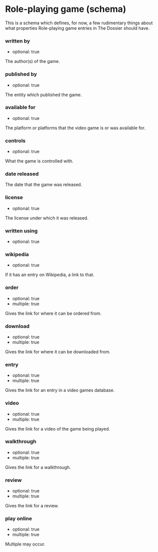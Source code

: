 Role-playing game (schema)
==========================

This is a schema which defines, for now, a few rudimentary things about
what properties Role-playing game entries in The Dossier should have.

### written by

*   optional: true

The author(s) of the game.

### published by

*    optional: true

The entity which published the game.

### available for

*    optional: true

The platform or platforms that the video game is or was available for.

### controls

*    optional: true

What the game is controlled with.

### date released

The date that the game was released.

### license

*    optional: true

The license under which it was released.

### written using

*    optional: true

### wikipedia

*    optional: true

If it has an entry on Wikipedia, a link to that.

### order

*    optional: true
*    multiple: true

Gives the link for where it can be ordered from.

### download

*    optional: true
*    multiple: true

Gives the link for where it can be downloaded from.

### entry

*    optional: true
*    multiple: true

Gives the link for an entry in a video games database.

### video

*    optional: true
*    multiple: true

Gives the link for a video of the game being played.

### walkthrough

*    optional: true
*    multiple: true

Gives the link for a walkthrough.

### review

*    optional: true
*    multiple: true

Gives the link for a review.

### play online

*    optional: true
*    multiple: true

Multiple may occur.
